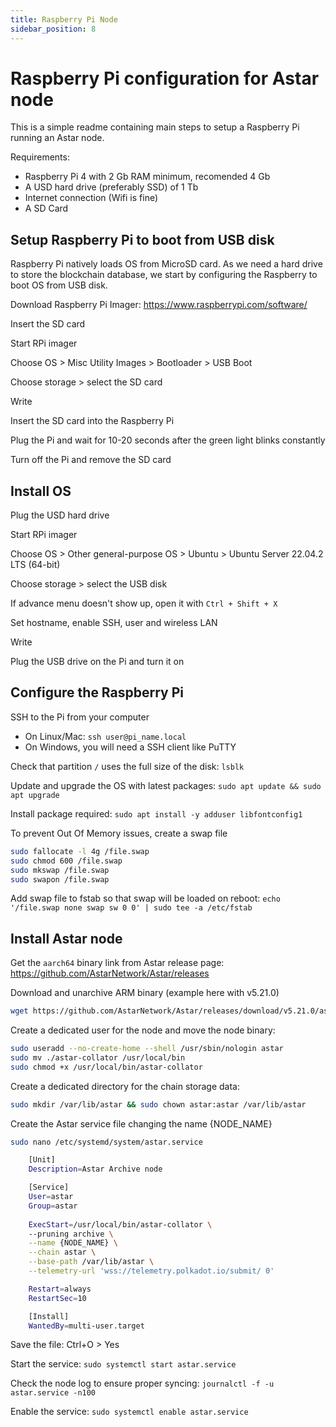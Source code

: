 ```yaml
---
title: Raspberry Pi Node
sidebar_position: 8
---
```


# Raspberry Pi configuration for Astar node

This is a simple readme containing main steps to setup a Raspberry Pi running an Astar node.

Requirements:
- Raspberry Pi 4 with 2 Gb RAM minimum, recomended 4 Gb
- A USD hard drive (preferably SSD) of 1 Tb
- Internet connection (Wifi is fine)
- A SD Card

## Setup Raspberry Pi to boot from USB disk

Raspberry Pi natively loads OS from MicroSD card.
As we need a hard drive to store the blockchain database, we start by configuring the Raspberry to boot OS from USB disk.

Download Raspberry Pi Imager: https://www.raspberrypi.com/software/

Insert the SD card

Start RPi imager

Choose OS > Misc Utility Images > Bootloader > USB Boot

Choose storage > select the SD card

Write

Insert the SD card into the Raspberry Pi

Plug the Pi and wait for 10-20 seconds after the green light blinks constantly

Turn off the Pi and remove the SD card

## Install OS

Plug the USD hard drive

Start RPi imager

Choose OS > Other general-purpose OS > Ubuntu > Ubuntu Server 22.04.2 LTS (64-bit)

Choose storage > select the USB disk

If advance menu doesn't show up, open it with `Ctrl + Shift + X`

Set hostname, enable SSH, user and wireless LAN

Write

Plug the USB drive on the Pi and turn it on

## Configure the Raspberry Pi

SSH to the Pi from your computer
- On Linux/Mac: `ssh user@pi_name.local`
- On Windows, you will need a SSH client like PuTTY

Check that partition `/` uses the full size of the disk: `lsblk`

Update and upgrade the OS with latest packages: `sudo apt update && sudo apt upgrade`

Install package required: `sudo apt install -y adduser libfontconfig1`

To prevent Out Of Memory issues, create a swap file

```bash
sudo fallocate -l 4g /file.swap
sudo chmod 600 /file.swap
sudo mkswap /file.swap
sudo swapon /file.swap
```

Add swap file to fstab so that swap will be loaded on reboot: `echo '/file.swap none swap sw 0 0' | sudo tee -a /etc/fstab`

## Install Astar node

Get the `aarch64` binary link from Astar release page: https://github.com/AstarNetwork/Astar/releases

Download and unarchive ARM binary (example here with v5.21.0)

```bash
wget https://github.com/AstarNetwork/Astar/releases/download/v5.21.0/astar-collator-v5.21.0-ubuntu-aarch64.tar.gz && tar -xf astar-collator*.tar.gz
```

Create a dedicated user for the node and move the node binary:

```bash
sudo useradd --no-create-home --shell /usr/sbin/nologin astar
sudo mv ./astar-collator /usr/local/bin
sudo chmod +x /usr/local/bin/astar-collator
```

Create a dedicated directory for the chain storage data: 

```bash
sudo mkdir /var/lib/astar && sudo chown astar:astar /var/lib/astar
```

Create the Astar service file changing the name \{NODE_NAME\}

```bash
sudo nano /etc/systemd/system/astar.service

    [Unit]
    Description=Astar Archive node

    [Service]
    User=astar
    Group=astar
    
    ExecStart=/usr/local/bin/astar-collator \
    --pruning archive \
    --name {NODE_NAME} \
    --chain astar \
    --base-path /var/lib/astar \
    --telemetry-url 'wss://telemetry.polkadot.io/submit/ 0'

    Restart=always
    RestartSec=10

    [Install]
    WantedBy=multi-user.target
```

Save the file: Ctrl+O > Yes

Start the service: `sudo systemctl start astar.service`

Check the node log to ensure proper syncing: `journalctl -f -u astar.service -n100`

Enable the service: `sudo systemctl enable astar.service`
